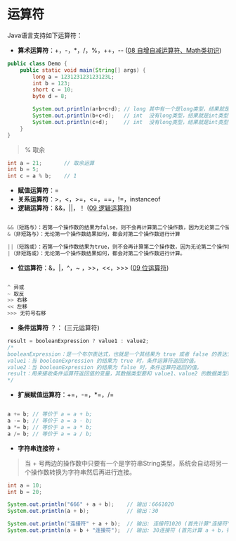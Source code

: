# 运算符

Java语言支持如下运算符：

- **算术运算符**：+，-，*，/，%，++，-- ([08 自增自减运算符、Math类初识](https://github.com/m1ng-wym/JavaLearning/blob/main/Java%E7%AC%94%E8%AE%B0/08%20%E8%87%AA%E5%A2%9E%E8%87%AA%E5%87%8F%E8%BF%90%E7%AE%97%E7%AC%A6%E3%80%81Math%E7%B1%BB%E5%88%9D%E8%AF%86.md))

```java
public class Demo {
    public static void main(String[] args) {
        long a = 123123123123123L;
        int b = 123;
        short c = 10;
        byte d = 8;

        System.out.println(a+b+c+d); // long 其中有一个是long类型，结果就是long类型
        System.out.println(b+c+d);   // int  没有long类型，结果就是int类型    
        System.out.println(c+d);     // int  没有long类型，结果就是int类型，无论有没有int 
    }
}
```

> % 取余
```java
int a = 21;       // 取余运算
int b = 5;
int c = a % b;    // 1
```

- **赋值运算符**：=
- **关系运算符**：>，<，>=，<=，==，!=，instanceof 
- **逻辑运算符**：&&，||，！ ([09 逻辑运算符](https://github.com/m1ng-wym/JavaLearning/blob/main/Java%E7%AC%94%E8%AE%B0/09%20%E9%80%BB%E8%BE%91%E8%BF%90%E7%AE%97%E7%AC%A6%E3%80%81%E4%BD%8D%E8%BF%90%E7%AE%97%E7%AC%A6.md))


```java

&&（短路与）：若第一个操作数的结果为false，则不会再计算第二个操作数，因为无论第二个操作数结果如何，整个表达式结果必然是false。
&（非短路与）：无论第一个操作数结果如何，都会对第二个操作数进行计算

||（短路或）：若第一个操作数结果为true，则不会再计算第二个操作数，因为无论第二个操作数结果如何，整个表达式结果必然是true。
|（非短路或）：无论第一个操作数结果如何，都会对第二个操作数进行计算。

```

- **位运算符**：&，|，^，~ ，>>，<<，>>> ([09 位运算符](https://github.com/m1ng-wym/JavaLearning/blob/main/Java%E7%AC%94%E8%AE%B0/09%20%E9%80%BB%E8%BE%91%E8%BF%90%E7%AE%97%E7%AC%A6%E3%80%81%E4%BD%8D%E8%BF%90%E7%AE%97%E7%AC%A6.md))

```java

^ 异或
~ 取反
>> 右移
<< 左移
>>> 无符号右移

```

- **条件运算符** ？：   (三元运算符)
```java
result = booleanExpression ? value1 : value2;
/* 
booleanExpression：是一个布尔表达式，也就是一个其结果为 true 或者 false 的表达式。
value1：当 booleanExpression 的结果为 true 时，条件运算符返回的值。
value2：当 booleanExpression 的结果为 false 时，条件运算符返回的值。
result：用来接收条件运算符返回值的变量，其数据类型要和 value1、value2 的数据类型兼容。 
*/
```

- **扩展赋值运算符**：+=，-=，*=，/=
```java

a += b; // 等价于 a = a + b;
a -= b; // 等价于 a = a - b;
a *= b; // 等价于 a = a * b;
a /= b; // 等价于 a = a / b;

```

- **字符串连接符**  +
> 当 + 号两边的操作数中只要有一个是字符串String类型，系统会自动将另一个操作数转换为字符串然后再进行连接。

```java
int a = 10;
int b = 20;

System.out.println("666" + a + b);    // 输出：6661020
System.out.println(a + b);            // 输出：30

System.out.println("连接符" + a + b);  // 输出: 连接符1020 (首先计算"连接符"+a，此时a是 int 类型，会被自动转换为字符串 "10"，与 "连接符" 连接得到 "连接符10" ；接着再将结果与 b（int 类型，自动转换为 "20" ）连接，最终得到 "连接符1020")
System.out.println(a + b + "连接符");  // 输出: 30连接符 (首先计算 a + b，得到 30，然后将结果转换为字符串 "30"，再与 "连接符" 连接，最终得到 "30连接符")
``` 